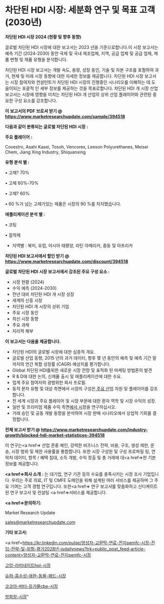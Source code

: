 # 차단된 HDI 시장: 세분화 연구 및 목표 고객(2030년)

<strong>차단된 HDI 시장 2024 (현황 및 향후 동향)</strong>

글로벌 차단된 HDI 시장에 대한 보고서는 2023 년을 기준으로합니다.이 시장 보고서는 예측 기간 (2024-2030) 동안 국제 및 국내 제조업체, 지역, 공급 업체 및 공급 업체, 제품 변형 및 제품 유형을 분석합니다.

차단된 HDI 시장 보고서는 개발 속도, 용량, 성장 동인, 기술 및 자본 구조를 포함하여 과거, 현재 및 미래 시장 동향에 대한 자세한 정보를 제공합니다. 차단된 HDI 시장 보고서는 시장 참여자와 컨설턴트가 차단된 HDI 시장의 진행중인 시나리오를 이해하는 데 도움이되는 포괄적 인 세부 정보를 제공하는 것을 목표로합니다. 차단된 HDI 개 시장 산업 보고서는 시장에 영향을 미치는 차단된 HDI 개 산업의 상위 산업 플레이어와 관련된 중요한 구성 요소를 강조합니다.



<strong>이 보고서의 PDF 브로셔 받기 @ <a href=https://www.marketresearchupdate.com/sample/394518>https://www.marketresearchupdate.com/sample/394518</a></strong>



<strong>다음과 같이 분류되는 글로벌 차단된 HDI 시장 :</strong>



<strong>주요 플레이어 :</strong>

Covestro, Asahi Kasei, Tosoh, Vencorex, Leeson Polyurethanes, Meisei Chem, Jiang Xing Industry, Shiquanxing



<strong>유형 분석 별 :</strong>

• 고체? 70%

• 고체 60%-70%

• 고체? 60%

• 60 %가 넘는 고체가있는 제품은 시장의 90 %를 차지했습니다.



<strong>애플리케이션 분석 별 :</strong>

• 코팅

• 점착제

<ul>
  <li>지역별 : 북미, 유럽, 아시아 태평양, 라틴 아메리카, 중동 및 아프리카</li>
</ul>


<strong>차단된 HDI 보고서에서 할인 받기 @ <a href=https://www.marketresearchupdate.com/discount/394518>https://www.marketresearchupdate.com/discount/394518</a></strong>



<strong>글로벌 차단된 HDI 시장 보고서에서 강조된 주요 구성 요소 :</strong>
<ul>
  <li>시장 현황 (2024)</li>
  <li>수익 예측 (2024-2030)</li>
  <li>전년 대비 차단된 HDI 개 시장 성장</li>
  <li>세계의 신흥 시장</li>
  <li>차단된 HDI 개 시장의 상위 기업</li>
  <li>주요 시장 동인</li>
  <li>최신 시장 동향</li>
  <li>주요 과제</li>
  <li>지리적 해부</li>
</ul>


<strong>이 보고서는 다음을 제공합니다.</strong>
<ul>
  <li>차단된 HDI의 글로벌 시장에 대한 심층적 개요.</li>
  <li>글로벌 산업 동향, 2015 년의 과거 데이터, 향후 몇 년 동안의 예측 및 예측 기간 말까지의 연간 복합 성장률 (CAGR) 예상치를 평가합니다.</li>
  <li>Global 차단된 HDI를위한 새로운 시장 전망 및 표적화 된 마케팅 방법론의 발견</li>
  <li>R &amp; D에 대한 논의, 신제품 출시 및 애플리케이션에 대한 수요.</li>
  <li>업계 주요 참여자의 광범위한 회사 프로필.</li>
  <li>동적 분자 유형 및 대상 측면에서 시장의 구성은<a href=> 주요 산</a>업 자원 및 플레이어를 강조합니다.</li>
  <li>전 세계 시장과 주요 플레이어 및 시장 부문에 대한 환자 역학 및 시장 수익의 성장.</li>
  <li>일반 및 프리미엄 제품 수익 측면<a href=>에서 시</a>장을 연구하십시오.</li>
  <li>거래 승인 및 공동 개발 동향을 분석하여 시장 판매 시나리오에서 상업적 기회를 결정합니다.</li>
</ul>



<strong>전체 보고서 받기 @ <a href=https://www.marketresearchupdate.com/industry-growth/blocked-hdi-market-statistices-394518>https://www.marketresearchupdate.com/industry-growth/blocked-hdi-market-statistices-394518</a></strong>

이 연구는<a href=> 산업 존중</a> 체인, 강력한 비즈니스 전략, 비용, 구조, 생성 제한, 운송, 시장 범위 및 제한 사용률을 통합합니다. 또한 시장 구성원 및 구성 프로파일 링, 연락처 데이터, 항목 / 혜택 침대, 소득 개발, 수익 창출 및 총 거래에 대<a href=>한 기본 </a>정보를 제공합니다.



<strong><a href=>회사 소</a>개 :</strong>
는 대기업, 연구 기관 등의 수요를 충족시키는 시장 조사 기업입니다. 우리는 주로 의료, IT 및 CMFE 도메인을 위해 설계된 여러 서비스를 제공하며 그 주요 기여는 고객 경험 연구입니다. 또한<a href=> 연구 보</a>고서를 맞춤화하고 신디케이트 된 연구 보고서 및 컨설팅 <a href=>서비스</a>를 제공합니다.



<strong><a href=>문의하기:</a></strong>

Market Research Update

sales@marketresearchupdate.com



<strong>기타 보고서:</strong>

<a href=https://kr.linkedin.com/pulse/양성자-교환막-연료-전지pemfc-시장-진입-전략-및-위험-평가2028년-isdailynews?trk=public_post_feed-article-content>양성자-교환막-연료-전지pemfc-시장</a>

<a href=https://www.linkedin.com/pulse/고압-라미네이트hpl-시장-세분화-연구-및-목표-고객2029년/>고압-라미네이트hpl-시장</a>

<a href=https://www.linkedin.com/pulse/슈퍼-흡수성-애완-동물-패드-시장-동향-및-성장-전망-consumer-connection-compendium-ana-fsk7f/>슈퍼-흡수성-애완-동물-패드-시장</a>

<a href=https://www.linkedin.com/pulse/코코아-버터-등가물cbe-시장-규모-및-성장-2023-consumer-connection-chronicles-24--bjfuf/>코코아-버터-등가물cbe-시장</a>

<a href=https://www.linkedin.com/pulse/방화창-시장-경쟁-분석-및-성장-잠재력-2030-consumer-connection-chronicles-24--ahecf/>방화창-시장</a>"
  
